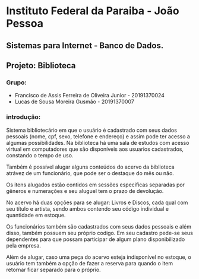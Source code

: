 # Instituto Federal da Paraiba - João Pessoa
## Sistemas para Internet - Banco de Dados.
## Projeto: Biblioteca

### Grupo:
- Francisco de Assis Ferreira de Oliveira Junior - 20191370024
- Lucas de Sousa Moreira Gusmão - 20191370007

### introdução:

Sistema bibliotecário em que o usuário é cadastrado com seus dados pessoais (nome, cpf, sexo, telefone e endereço) e assim pode ter acesso a algumas possibilidades. Na biblioteca há uma sala de estudos com acesso virtual em computadores que são disponíveis aos usuarios cadastrados, constando o tempo de uso.

Também é possível alugar alguns conteúdos do acervo da biblioteca atrávez de um funcionário, que pode ser o destaque do mês ou não.

Os itens alugados estão contidos em sessões especificas separadas por gêneros e numerações e seu aluguel tem o prazo de devolução.

No acervo há duas opções para se alugar: Livros e Discos, cada qual com seu título e artista, sendo ambos contendo seu código individual e quantidade em estoque.

Os funcionários também são cadastrados com seus dados pessoais e além disso, também possuem seu próprio codigo. Em seu cadastro pede-se seus dependentes para que possam participar de algum plano disponibilizado pela empresa.

Além de alugar, caso uma peça do acervo esteja indisponível no estoque, o usuário tem também a opção de fazer a reserva para quando o item retornar ficar separado para o próprio.
